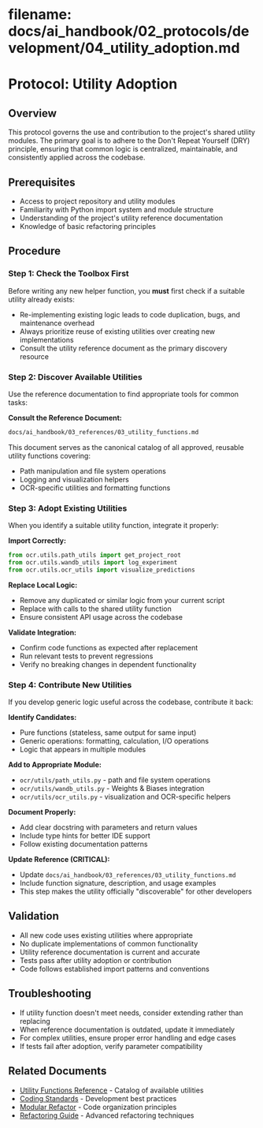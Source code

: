 # **filename: docs/ai_handbook/02_protocols/development/04_utility_adoption.md**
<!-- ai_cue:priority=high -->
<!-- ai_cue:use_when=utility_adoption,code_reuse,refactoring -->

# **Protocol: Utility Adoption**

## **Overview**
This protocol governs the use and contribution to the project's shared utility modules. The primary goal is to adhere to the Don't Repeat Yourself (DRY) principle, ensuring that common logic is centralized, maintainable, and consistently applied across the codebase.

## **Prerequisites**
- Access to project repository and utility modules
- Familiarity with Python import system and module structure
- Understanding of the project's utility reference documentation
- Knowledge of basic refactoring principles

## **Procedure**

### **Step 1: Check the Toolbox First**
Before writing any new helper function, you **must** first check if a suitable utility already exists:

- Re-implementing existing logic leads to code duplication, bugs, and maintenance overhead
- Always prioritize reuse of existing utilities over creating new implementations
- Consult the utility reference document as the primary discovery resource

### **Step 2: Discover Available Utilities**
Use the reference documentation to find appropriate tools for common tasks:

**Consult the Reference Document:**
```markdown
docs/ai_handbook/03_references/03_utility_functions.md
```

This document serves as the canonical catalog of all approved, reusable utility functions covering:
- Path manipulation and file system operations
- Logging and visualization helpers
- OCR-specific utilities and formatting functions

### **Step 3: Adopt Existing Utilities**
When you identify a suitable utility function, integrate it properly:

**Import Correctly:**
```python
from ocr.utils.path_utils import get_project_root
from ocr.utils.wandb_utils import log_experiment
from ocr.utils.ocr_utils import visualize_predictions
```

**Replace Local Logic:**
- Remove any duplicated or similar logic from your current script
- Replace with calls to the shared utility function
- Ensure consistent API usage across the codebase

**Validate Integration:**
- Confirm code functions as expected after replacement
- Run relevant tests to prevent regressions
- Verify no breaking changes in dependent functionality

### **Step 4: Contribute New Utilities**
If you develop generic logic useful across the codebase, contribute it back:

**Identify Candidates:**
- Pure functions (stateless, same output for same input)
- Generic operations: formatting, calculation, I/O operations
- Logic that appears in multiple modules

**Add to Appropriate Module:**
- `ocr/utils/path_utils.py` - path and file system operations
- `ocr/utils/wandb_utils.py` - Weights & Biases integration
- `ocr/utils/ocr_utils.py` - visualization and OCR-specific helpers

**Document Properly:**
- Add clear docstring with parameters and return values
- Include type hints for better IDE support
- Follow existing documentation patterns

**Update Reference (CRITICAL):**
- Update `docs/ai_handbook/03_references/03_utility_functions.md`
- Include function signature, description, and usage examples
- This step makes the utility officially "discoverable" for other developers

## **Validation**
- All new code uses existing utilities where appropriate
- No duplicate implementations of common functionality
- Utility reference documentation is current and accurate
- Tests pass after utility adoption or contribution
- Code follows established import patterns and conventions

## **Troubleshooting**
- If utility function doesn't meet needs, consider extending rather than replacing
- When reference documentation is outdated, update it immediately
- For complex utilities, ensure proper error handling and edge cases
- If tests fail after adoption, verify parameter compatibility

## **Related Documents**
- [Utility Functions Reference](../../references/architecture/03_utility_functions.md) - Catalog of available utilities
- [Coding Standards](01_coding_standards.md) - Development best practices
- [Modular Refactor](05_modular_refactor.md) - Code organization principles
- [Refactoring Guide](10_refactoring_guide.md) - Advanced refactoring techniques
